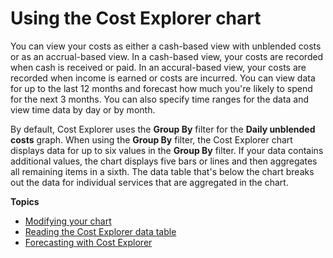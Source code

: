 # Using the Cost Explorer chart<a name="ce-chart"></a>

You can view your costs as either a cash\-based view with unblended costs or as an accrual\-based view\. In a cash\-based view, your costs are recorded when cash is received or paid\. In an accural\-based view, your costs are recorded when income is earned or costs are incurred\. You can view data for up to the last 12 months and forecast how much you're likely to spend for the next 3 months\. You can also specify time ranges for the data and view time data by day or by month\. 

By default, Cost Explorer uses the **Group By** filter for the **Daily unblended costs** graph\. When using the **Group By** filter, the Cost Explorer chart displays data for up to six values in the **Group By** filter\. If your data contains additional values, the chart displays five bars or lines and then aggregates all remaining items in a sixth\. The data table that's below the chart breaks out the data for individual services that are aggregated in the chart\. 

**Topics**
+ [Modifying your chart](ce-modify.md)
+ [Reading the Cost Explorer data table](ce-table.md)
+ [Forecasting with Cost Explorer](ce-forecast.md)